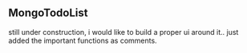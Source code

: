 ## MongoTodoList


still under construction, i would like to build a proper ui around it.. just added the important functions as comments.

